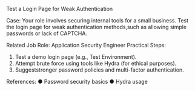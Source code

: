 Test a Login Page for Weak Authentication

Case:
Your role involves securing internal tools for a small business. Test the login page for weak authentication methods,such as allowing simple passwords or lack of CAPTCHA.

Related Job Role: Application Security Engineer
Practical Steps:
1. Test a demo login page (e.g., Test Environment).
2. Attempt brute force using tools like Hydra (for ethical purposes).
3. Suggeststronger password policies and multi-factor authentication.

References:
● Password security basics
● Hydra usage
